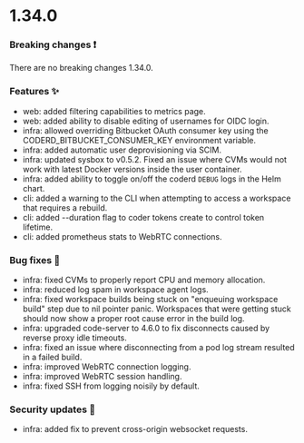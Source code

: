 # 1.34.0

### Breaking changes ❗

There are no breaking changes 1.34.0.

### Features ✨

- web: added filtering capabilities to metrics page.
- web: added ability to disable editing of usernames for OIDC login.
- infra: allowed overriding Bitbucket OAuth consumer key using the
  CODERD_BITBUCKET_CONSUMER_KEY environment variable.
- infra: added automatic user deprovisioning via SCIM.
- infra: updated sysbox to v0.5.2. Fixed an issue where CVMs would not work with
  latest Docker versions inside the user container.
- infra: added ability to toggle on/off the coderd `DEBUG` logs in the Helm
  chart.
- cli: added a warning to the CLI when attempting to access a workspace that
  requires a rebuild.
- cli: added --duration flag to coder tokens create to control token lifetime.
- cli: added prometheus stats to WebRTC connections.

### Bug fixes 🐛

- infra: fixed CVMs to properly report CPU and memory allocation.
- infra: reduced log spam in workspace agent logs.
- infra: fixed workspace builds being stuck on "enqueuing workspace build" step
  due to nil pointer panic. Workspaces that were getting stuck should now show a
  proper root cause error in the build log.
- infra: upgraded code-server to 4.6.0 to fix disconnects caused by reverse
  proxy idle timeouts.
- infra: fixed an issue where disconnecting from a pod log stream resulted in a
  failed build.
- infra: improved WebRTC connection logging.
- infra: improved WebRTC session handling.
- infra: fixed SSH from logging noisily by default.

### Security updates 🔐

- infra: added fix to prevent cross-origin websocket requests.
